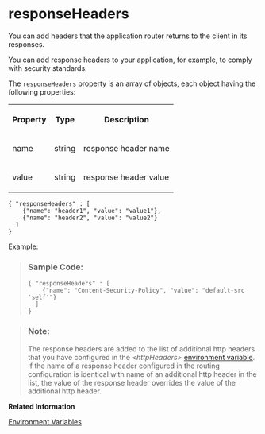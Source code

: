 <!-- loio43934906c1424d07aa13d35b2d5ed564 -->

# responseHeaders

You can add headers that the application router returns to the client in its responses.

You can add response headers to your application, for example, to comply with security standards.

The `responseHeaders` property is an array of objects, each object having the following properties:


<table>
<tr>
<th valign="top">

Property



</th>
<th valign="top">

Type



</th>
<th valign="top">

Description



</th>
</tr>
<tr>
<td valign="top">

name



</td>
<td valign="top">

string



</td>
<td valign="top">

response header name



</td>
</tr>
<tr>
<td valign="top">

value



</td>
<td valign="top">

string



</td>
<td valign="top">

response header value



</td>
</tr>
</table>

```
{ "responseHeaders" : [
    {"name": "header1", "value": "value1"},
    {"name": "header2", "value": "value2"}
  ]
}
```

Example:

> ### Sample Code:  
> ```
> { "responseHeaders" : [
>     {"name": "Content-Security-Policy", "value": "default-src 'self'"}
>   ]
> }
> ```

> ### Note:  
> The response headers are added to the list of additional http headers that you have configured in the *<httpHeaders\>* [environment variable](environment-variables-ba52705.md). If the name of a response header configured in the routing configuration is identical with name of an additional http header in the list, the value of the response header overrides the value of the additional http header.

**Related Information**  


[Environment Variables](environment-variables-ba52705.md "A list of environment variables that can be used to configure the application router.")


